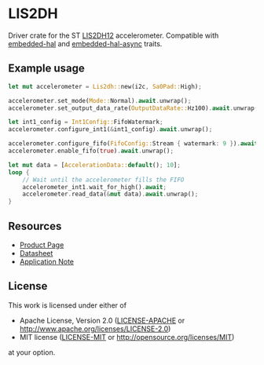 # LIS2DH

Driver crate for the ST [LIS2DH12] accelerometer.
Compatible with [embedded-hal] and [embedded-hal-async] traits.

## Example usage

```rust
let mut accelerometer = Lis2dh::new(i2c, Sa0Pad::High);

accelerometer.set_mode(Mode::Normal).await.unwrap();
accelerometer.set_output_data_rate(OutputDataRate::Hz100).await.unwrap();

let int1_config = Int1Config::FifoWatermark;
accelerometer.configure_int1(&int1_config).await.unwrap();

accelerometer.configure_fifo(FifoConfig::Stream { watermark: 9 }).await.unwrap();
accelerometer.enable_fifo(true).await.unwrap();

let mut data = [AccelerationData::default(); 10];
loop {
    // Wait until the accelerometer fills the FIFO
    accelerometer_int1.wait_for_high().await;
    accelerometer.read_data(&mut data).await.unwrap();
}
```

## Resources

- [Product Page](LIS2DH12)
- [Datasheet]
- [Application Note]

## License

This work is licensed under either of

- Apache License, Version 2.0 ([LICENSE-APACHE](LICENSE-APACHE) or
  <http://www.apache.org/licenses/LICENSE-2.0>)
- MIT license ([LICENSE-MIT](LICENSE-MIT) or <http://opensource.org/licenses/MIT>)

at your option.

[LIS2DH12]: https://www.st.com/en/mems-and-sensors/lis2dh12.html
[embedded-hal]: https://docs.rs/embedded-hal/latest/embedded_hal/
[embedded-hal-async]: https://docs.rs/embedded-hal-async/latest/embedded_hal_async/
[Datasheet]: https://www.st.com/resource/en/datasheet/lis2dh12.pdf
[Application Note]: https://www.st.com/resource/en/application_note/an5005-lis2dh12-ultralowpower-highperformance-3axis-nano-accelerometer-with-digital-output-stmicroelectronics.pdf
